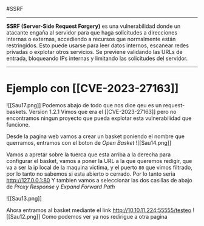 #SSRF

-------
**SSRF (Server-Side Request Forgery)** es una vulnerabilidad donde un atacante engaña al servidor para que haga solicitudes a direcciones internas o externas, accediendo a recursos que normalmente están restringidos. Esto puede usarse para leer datos internos, escanear redes privadas o explotar otros servicios. Se previene validando las URLs de entrada, bloqueando IPs internas y limitando las solicitudes del servidor.

-----
# Ejemplo con [[CVE-2023-27163]]
![[Sau17.png]]
Podemos abajo de todo que nos dice qeu es un request-baskets. Version 1.2.1
Vimos que era el [[CVE-2023-27163]] pero no encontramos ningun proyecto que pueda explotar esta vulnerabilidad que funcione.

Desde la pagina web vamos a crear un basket poniendo el nombre que querramos, entramos con el boton de *Open Basket* 
![[Sau14.png]]

Vamos a apretar sobre la tuerca que esta arriba a la derecha para configurar el basket, vamos a poner la URL a la que queremos redigir, que va a ser la ip local de la maquina victima, y el puerto `80` que vimos filtrado, por lo tanto no sabemos si esta abierto o cerrado. Por lo tanto seria http://127.0.0.1:80  Y tambien vamos a seleccionar las dos casillas de abajo de *Proxy Response* y *Expand Forward Path*

![[Sau13.png]]

Ahora entramos al basket mediante el link http://10.10.11.224:55555/testeo
![[Sau12.png]]
Como podemos ver ya nos redirigue a otra pagina